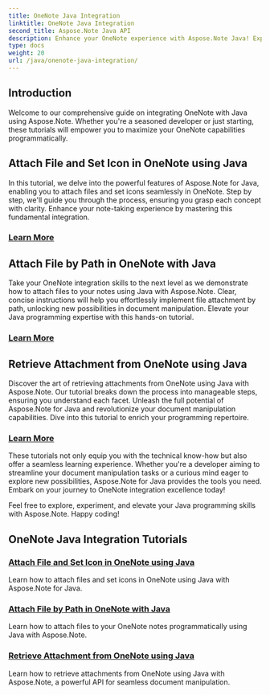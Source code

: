 ```yaml
---
title: OneNote Java Integration
linktitle: OneNote Java Integration
second_title: Aspose.Note Java API
description: Enhance your OneNote experience with Aspose.Note Java! Explore tutorials on attaching files, setting icons, and retrieving attachments programmatically using Java.
type: docs
weight: 20
url: /java/onenote-java-integration/
---
```

## Introduction

Welcome to our comprehensive guide on integrating OneNote with Java using Aspose.Note. Whether you're a seasoned developer or just starting, these tutorials will empower you to maximize your OneNote capabilities programmatically.

## Attach File and Set Icon in OneNote using Java
In this tutorial, we delve into the powerful features of Aspose.Note for Java, enabling you to attach files and set icons seamlessly in OneNote. Step by step, we'll guide you through the process, ensuring you grasp each concept with clarity. Enhance your note-taking experience by mastering this fundamental integration.

### [Learn More](./attach-file-and-set-icon/)

## Attach File by Path in OneNote with Java
Take your OneNote integration skills to the next level as we demonstrate how to attach files to your notes using Java with Aspose.Note. Clear, concise instructions will help you effortlessly implement file attachment by path, unlocking new possibilities in document manipulation. Elevate your Java programming expertise with this hands-on tutorial.

### [Learn More](./attach-file-by-path/)

## Retrieve Attachment from OneNote using Java
Discover the art of retrieving attachments from OneNote using Java with Aspose.Note. Our tutorial breaks down the process into manageable steps, ensuring you understand each facet. Unleash the full potential of Aspose.Note for Java and revolutionize your document manipulation capabilities. Dive into this tutorial to enrich your programming repertoire.

### [Learn More](./retrieve-attachment/)

These tutorials not only equip you with the technical know-how but also offer a seamless learning experience. Whether you're a developer aiming to streamline your document manipulation tasks or a curious mind eager to explore new possibilities, Aspose.Note for Java provides the tools you need. Embark on your journey to OneNote integration excellence today!

Feel free to explore, experiment, and elevate your Java programming skills with Aspose.Note. Happy coding!
## OneNote Java Integration Tutorials
### [Attach File and Set Icon in OneNote using Java](./attach-file-and-set-icon/)
Learn how to attach files and set icons in OneNote using Java with Aspose.Note for Java.
### [Attach File by Path in OneNote with Java](./attach-file-by-path/)
Learn how to attach files to your OneNote notes programmatically using Java with Aspose.Note.
### [Retrieve Attachment from OneNote using Java](./retrieve-attachment/)
Learn how to retrieve attachments from OneNote using Java with Aspose.Note, a powerful API for seamless document manipulation.
